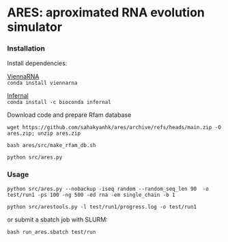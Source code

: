 # ARES: aproximated RNA evolution simulator


### Installation

Install dependencies:

[ViennaRNA](https://github.com/ViennaRNA/ViennaRNA?tab=readme-ov-file#installation)\
`conda install viennarna`

[Infernal](http://eddylab.org/infernal)\
`conda install -c bioconda infernal`

Download code and prepare Rfam database
```
wget https://github.com/sahakyanhk/ares/archive/refs/heads/main.zip -O ares.zip; unzip ares.zip

bash ares/src/make_rfam_db.sh

python src/ares.py
```

### Usage

```
python src/ares.py --nobackup -iseq random --random_seq_len 90  -o test/run1 -ps 100 -ng 500 -ed rna -em single_chain -b 1

python src/arestools.py -l test/run1/progress.log -o test/run1
```
or submit a sbatch job with SLURM:

```
bash run_ares.sbatch test/run
```